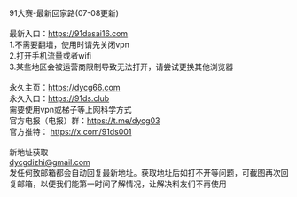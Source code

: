 91大赛-最新回家路(07-08更新)
<br>
<br>最新入口：https://91dasai16.com 
<br>1.不需要翻墙，使用时请先关闭vpn
<br>2.打开手机流量或者wifi
<br>3.某些地区会被运营商限制导致无法打开，请尝试更换其他浏览器
<br>
<br>永久主页：https://dycg66.com
<br>永久入口：https://91ds.club
<br>需要使用vpn或梯子等上网科学方式
<br>官方电报（电报）群：https://t.me/dycg03
<br>官方推特： https://x.com/91ds001
<br>
<br>新地址获取
<br>dycgdizhi@gmail.com
<br>发任何致邮箱都会自动回复最新地址。获取地址后如打不开等问题，可截图再次回复邮箱，以便我们能第一时间了解情况，让解决料友们不再使用
